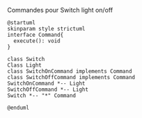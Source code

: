 
Commandes pour Switch light on/off

```plantuml
@startuml
skinparam style strictuml
interface Command{
  execute(): void
}

class Switch
Class Light
class SwitchOnCommand implements Command
class SwitchOffCommand implements Command
SwitchOnCommand *-- Light
SwitchOffCommand *-- Light
Switch *-- "*" Command

@enduml
```

